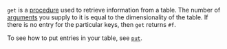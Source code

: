 `get` is a [procedure](wiki:procedure) used to retrieve information from a table. The number of [arguments](wiki:argument) you supply to it is equal to the dimensionality of the table. If there is no entry for the particular keys, then `get` returns `#f`.

To see how to put entries in your table, see [`put`](wiki:put).
